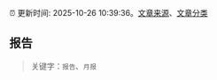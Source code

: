 :alarm_clock: 更新时间: 2025-10-26 10:39:36。[文章来源](/README.md)、[文章分类](/TAGS.md)

## 报告


> 关键字：`报告`、`月报`



